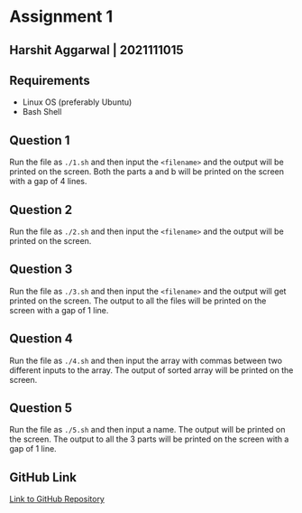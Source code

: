 # Assignment 1

## Harshit Aggarwal | 2021111015

## Requirements

- Linux OS (preferably Ubuntu)
- Bash Shell

## Question 1

Run the file as `./1.sh` and then input the `<filename>` and the output will be printed on the screen.
Both the parts a and b will be printed on the screen with a gap of 4 lines.

## Question 2

Run the file as `./2.sh` and then input the `<filename>` and the output will be printed on the screen.

## Question 3

Run the file as `./3.sh` and then input the `<filename>` and the output will get printed on the screen.
The output to all the files will be printed on the screen with a gap of 1 line.

## Question 4

Run the file as `./4.sh` and then input the array with commas between two different inputs to the array.
The output of sorted array will be printed on the screen.

## Question 5

Run the file as `./5.sh` and then input a name. The output will be printed on the screen.
The output to all the 3 parts will be printed on the screen with a gap of 1 line.

## GitHub Link

[Link to GitHub Repository](https://github.com/Harshitaggarwal4/ISS_Assignment1)
